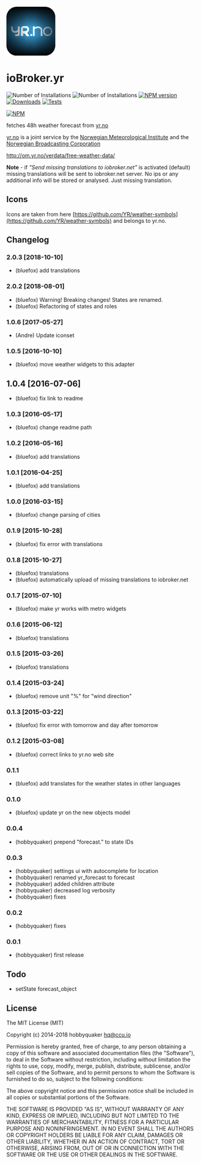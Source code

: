
![Logo](admin/yr.png)
# ioBroker.yr

![Number of Installations](http://iobroker.live/badges/yr-installed.svg) ![Number of Installations](http://iobroker.live/badges/yr-stable.svg) [![NPM version](http://img.shields.io/npm/v/iobroker.yr.svg)](https://www.npmjs.com/package/iobroker.yr)
[![Downloads](https://img.shields.io/npm/dm/iobroker.yr.svg)](https://www.npmjs.com/package/iobroker.yr)
[![Tests](https://travis-ci.org/ioBroker/ioBroker.yr.svg?branch=master)](https://travis-ci.org/ioBroker/ioBroker.yr)

[![NPM](https://nodei.co/npm/iobroker.yr.png?downloads=true)](https://nodei.co/npm/iobroker.yr/)

fetches 48h weather forecast from [yr.no](yr.no)

[yr.no](yr.no) is a joint service by the [Norwegian Meteorological Institute](met.no) and the [Norwegian Broadcasting Corporation](nrk.no)

http://om.yr.no/verdata/free-weather-data/

**Note** - if _"Send missing translations to iobroker.net"_ is activated (default) missing translations will be sent to iobroker.net server. No ips or any additional info will be stored or analysed. Just missing translation.

## Icons
Icons are taken from here [https://github.com/YR/weather-symbols](https://github.com/YR/weather-symbols) and belongs to yr.no.

## Changelog
### 2.0.3 [2018-10-10]
* (bluefox) add translations

### 2.0.2 [2018-08-01]
* (bluefox) Warning! Breaking changes! States are renamed.
* (bluefox) Refactoring of states and roles

### 1.0.6 [2017-05-27]
* (Andre) Update iconset

### 1.0.5 [2016-10-10]
* (bluefox) move weather widgets to this adapter

## 1.0.4 [2016-07-06]
* (bluefox) fix link to readme

### 1.0.3 [2016-05-17]
* (bluefox) change readme path

### 1.0.2 [2016-05-16]
* (bluefox) add translations

### 1.0.1 [2016-04-25]
* (bluefox) add translations

### 1.0.0 [2016-03-15]
* (bluefox) change parsing of cities

### 0.1.9 [2015-10-28]
* (bluefox) fix error with translations

### 0.1.8 [2015-10-27]
* (bluefox) translations
* (bluefox) automatically upload of missing translations to iobroker.net

### 0.1.7 [2015-07-10]
* (bluefox) make yr works with metro widgets

### 0.1.6 [2015-06-12]
* (bluefox) translations

### 0.1.5 [2015-03-26]
* (bluefox) translations

### 0.1.4 [2015-03-24]
* (bluefox) remove unit "%" for "wind direction"

### 0.1.3 [2015-03-22]
* (bluefox) fix error with tomorrow and day after tomorrow

### 0.1.2 [2015-03-08]
* (bluefox) correct links to yr.no web site

### 0.1.1
* (bluefox) add translates for the weather states in other languages

### 0.1.0
* (bluefox) update yr on the new objects model

### 0.0.4
* (hobbyquaker) prepend "forecast." to state IDs

### 0.0.3
* (hobbyquaker) settings ui with autocomplete for location
* (hobbyquaker) renamed yr_forecast to forecast
* (hobbyquaker) added children attribute
* (hobbyquaker) decreased log verbosity
* (hobbyquaker) fixes

### 0.0.2
* (hobbyquaker) fixes
### 0.0.1
* (hobbyquaker) first release

## Todo
* setState forecast_object

## License
The MIT License (MIT)

Copyright (c) 2014-2018 hobbyquaker <hq@ccu.io>

Permission is hereby granted, free of charge, to any person obtaining a copy
of this software and associated documentation files (the "Software"), to deal
in the Software without restriction, including without limitation the rights
to use, copy, modify, merge, publish, distribute, sublicense, and/or sell
copies of the Software, and to permit persons to whom the Software is
furnished to do so, subject to the following conditions:

The above copyright notice and this permission notice shall be included in all
copies or substantial portions of the Software.

THE SOFTWARE IS PROVIDED "AS IS", WITHOUT WARRANTY OF ANY KIND, EXPRESS OR
IMPLIED, INCLUDING BUT NOT LIMITED TO THE WARRANTIES OF MERCHANTABILITY,
FITNESS FOR A PARTICULAR PURPOSE AND NONINFRINGEMENT. IN NO EVENT SHALL THE
AUTHORS OR COPYRIGHT HOLDERS BE LIABLE FOR ANY CLAIM, DAMAGES OR OTHER
LIABILITY, WHETHER IN AN ACTION OF CONTRACT, TORT OR OTHERWISE, ARISING FROM,
OUT OF OR IN CONNECTION WITH THE SOFTWARE OR THE USE OR OTHER DEALINGS IN THE
SOFTWARE.

